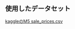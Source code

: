 ## 使用したデータセット  

[kaggleのM5 sale_prices.csv](https://www.kaggle.com/c/m5-forecasting-accuracy/data)  